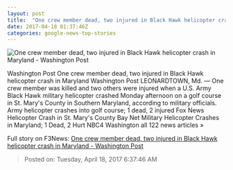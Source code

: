 ```yaml
---
layout: post
title:  "One crew member dead, two injured in Black Hawk helicopter crash in Maryland - Washington Post"
date: 2017-04-18 01:37:46Z
categories: google-news-top-stories
---
```


![One crew member dead, two injured in Black Hawk helicopter crash in Maryland - Washington Post](https://img.washingtonpost.com/rf/image_1484w/2010-2019/WashingtonPost/2017/04/17/Local/Images/helicoptercrash_276.JPG)

Washington Post One crew member dead, two injured in Black Hawk helicopter crash in Maryland Washington Post LEONARDTOWN, Md. — One crew member was killed and two others were injured when a U.S. Army Black Hawk military helicopter crashed Monday afternoon on a golf course in St. Mary's County in Southern Maryland, according to military officials. Army helicopter crashes into golf course; 1 dead, 2 injured Fox News Helicopter Crash in St. Mary's County Bay Net Military Helicopter Crashes in Maryland; 1 Dead, 2 Hurt NBC4 Washington all 122 news articles »


Full story on F3News: [One crew member dead, two injured in Black Hawk helicopter crash in Maryland - Washington Post](http://www.f3nws.com/n/eJyzpB)

> Posted on: Tuesday, April 18, 2017 6:37:46 AM
